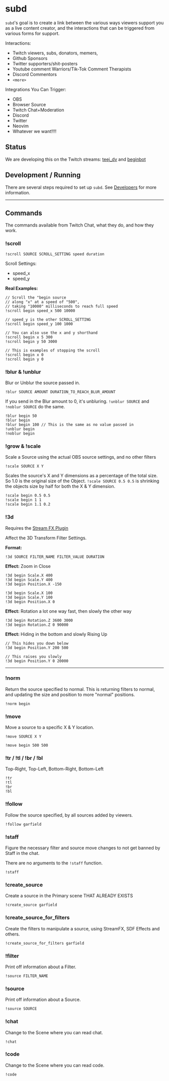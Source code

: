 # subd

`subd`'s goal is to create a link between the various ways viewers support you
as a live content creator, and the interactions that can be triggered from
various forms for support.

Interactions:
- Twitch viewers, subs, donators, memers,
- Github Sponsors
- Twitter supporters/shit-posters
- Youtube comment Warriors/Tik-Tok Comment Therapists
- Discord Commentors
- `<more>`

Integrations You Can Trigger:
- OBS
- Browser Source
- Twitch Chat+Moderation
- Discord
- Twitter
- Neovim
- Whatever we want!!!!

## Status

We are developing this on the Twitch streams: [teej_dv](https://twitch.tv/teej_dv) and [beginbot](https://www.twitch.tv/beginbot)

## Development / Running

There are several steps required to set up `subd`. See [Developers](./DEVELOPERS.md) for more information.

----

## Commands

The commands available from Twitch Chat, what they do, and how they work.

### !scroll

```
!scroll SOURCE SCROLL_SETTING speed duration
```

Scroll Settings:

- speed_x
- speed_y

**Real Examples:**
```
// Scroll the "begin source
// along "x" at a speed of "500",
// taking "10000" milliseconds to reach full speed
!scroll begin speed_x 500 10000

// speed_y is the other SCROLL_SETTING
!scroll begin speed_y 100 1000

// You can also use the x and y shorthand
!scroll begin x 5 300
!scroll begin y 50 3000

// This is examples of stopping the scroll
!scroll begin x 0
!scroll begin y 0
```

### !blur & !unblur

Blur or Unblur the source passed in.

```
!blur SOURCE AMOUNT DURATION_TO_REACH_BLUR_AMOUNT
```

If you send in the Blur amount to 0,  it's unbluring.
`!unblur SOURCE` and `!noblur SOURCE` do the same.

```
!blur begin 50
!blur begin
!blur begin 100 // This is the same as no value passed in
!unblur begin
!noblur begin
```

### !grow & !scale

Scale a Source using the actual OBS source settings, and no other filters

```
!scale SOURCE X Y
```

Scales the source's X and Y dimensions as a percentage of the total size. So 1.0
is the original size of the Object. `!scale SOURCE 0.5 0.5` is shrinking the
objects size by half for both the X & Y dimension.

```
!scale begin 0.5 0.5
!scale begin 1 1
!scale begin 1.1 0.2
```

### !3d

Requires the [Stream FX Plugin](https://github.com/Xaymar/obs-StreamFX)

Affect the 3D Transform Filter Settings.

**Format:**
```
!3d SOURCE FILTER_NAME FILTER_VALUE DURATION
```

**Effect:** Zoom in Close
```
!3d begin Scale.X 400
!3d begin Scale.Y 400
!3d begin Position.X -150

!3d begin Scale.X 100
!3d begin Scale.Y 100
!3d begin Position.X 0
```

**Effect:** Rotation a lot one way fast, then slowly the other way
```
!3d begin Rotation.Z 3600 3000
!3d begin Rotation.Z 0 90000
```

**Effect:** Hiding in the bottom and slowly Rising Up
```
// This hides you down below
!3d begin Position.Y 200 500

// This raises you slowly
!3d begin Position.Y 0 20000

```

---

### !norm

Return the source specified to normal. This is returning filters to normal, and
updating the size and position to more "normal" positions.

```
!norm begin
```

### !move

Move a source to a specific X & Y location.

```
!move SOURCE X Y
```

```
!move begin 500 500
```

### !tr / !tl / !br / !bl

Top-Right, Top-Left, Bottom-Right, Bottom-Left

```
!tr
!tl
!br
!bl
```

### !follow

Follow the source specified, by all sources added by viewers.

```
!follow garfield
```

### !staff

Figure the necessary filter and source move changes to not get banned by Staff in the chat.

There are no arguments to the `!staff` function.

```
!staff
```

### !create_source

Create a source in the Primary scene THAT ALREADY EXISTS

```
!create_source garfield
```

### !create_source_for_filters

Create the filters to manipulate a source, using StreamFX, SDF Effects and
others.

```
!create_source_for_filters garfield
```

### !filter

Print off information about a Filter.

```
!source FILTER_NAME
```

### !source

Print off information about a Source.

```
!source SOURCE
```

### !chat

Change to the Scene where you can read chat.

```
!chat
```

### !code

Change to the Scene where you can read code.

```
!code
```
